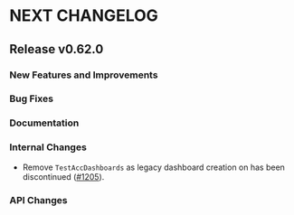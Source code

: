 # NEXT CHANGELOG

## Release v0.62.0

### New Features and Improvements

### Bug Fixes

### Documentation

### Internal Changes
* Remove `TestAccDashboards` as legacy dashboard creation on has been discontinued ([#1205](https://github.com/databricks/databricks-sdk-go/pull/1205)).

### API Changes

